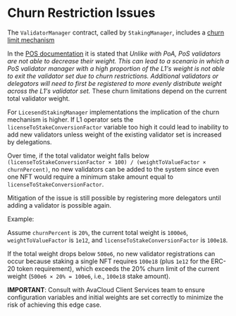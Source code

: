 # Churn Restriction Issues

The `ValidatorManager` contract, called by `StakingManager`, includes a [churn limit mechanism](https://github.com/ava-labs/icm-contracts/blob/eb0afb7ff59ad4612fa3d5fd67d8b3e7e135bd06/contracts/validator-manager/ValidatorManager.sol#L728-L773)

In the [POS documentation](https://github.com/ava-labs/icm-contracts/blob/eb0afb7ff59ad4612fa3d5fd67d8b3e7e135bd06/contracts/validator-manager/README.md#pos-1) it is stated that *Unlike with PoA, PoS validators are not able to decrease their weight. This can lead to a scenario in which a PoS validator manager with a high proportion of the L1's weight is not able to exit the validator set due to churn restrictions. Additional validators or delegators will need to first be registered to more evenly distribute weight across the L1's validator set.* These churn limitations depend on the current total validator weight.

For `LicesendStakingManager` implementations the implication of the churn mechanism is higher. 
If L1 operator sets the `licenseToStakeConversionFactor` variable too high it could lead to inability to add new validators unless weight of the existing validator set is increased by delegations.

Over time, if the total validator weight falls below `(licenseToStakeConversionFactor × 100) / (weightToValueFactor × churnPercent)`, no new validators can be added to the system since even one NFT would require a minimum stake amount equal to `licenseToStakeConversionFactor`.

Mitigation of the issue is still possible by registering more delegators until adding a validator is possible again.

Example:

Assume `churnPercent` is `20%`, the current total weight is `1000e6`, `weightToValueFactor` is `1e12`, and `licenseToStakeConversionFactor` is `100e18`.

If the total weight drops below `500e6`, no new validator registrations can occur because staking a single NFT requires `100e18` (plus `1e12` for the ERC-20 token requirement), which exceeds the 20% churn limit of the current weight (`500e6 × 20% = 100e6`, i.e., `100e18` stake amount).

**IMPORTANT**: Consult with AvaCloud Client Services team to ensure configuration variables and initial weights are set correctly to minimize the risk of achieving this edge case.